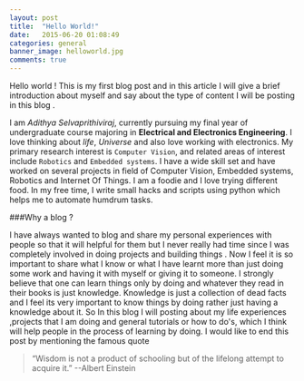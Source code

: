 ```yaml
---
layout: post
title:  "Hello World!"
date:   2015-06-20 01:08:49
categories: general
banner_image: helloworld.jpg
comments: true
---
```


Hello world ! This is my first blog post and in this article I will give a brief introduction about myself and say about the type of content I will be posting in this blog .

I am *Adithya Selvaprithiviraj*, currently pursuing my final year of undergraduate course majoring in **Electrical and Electronics Engineering**. I love thinking about *life*, *Universe* and also love working with electronics. My primary research interest is `Computer Vision`, and related areas of interest include `Robotics` and `Embedded systems`. I have a wide skill set and have worked on several projects in field of Computer Vision, Embedded systems, Robotics and Internet Of Things. I am a foodie and I love trying different food. In my free time, I write small hacks and scripts using python which helps me to automate humdrum tasks.

###Why a blog ?

I have always wanted to blog and share my personal experiences with people so that it will helpful for them but I never really had time since I was completely involved in doing projects and building things . Now I feel it is so important to share what I know or what I have learnt more than  just doing some work and having it with myself or giving it to someone. I strongly believe that one can learn things only by doing and whatever they read in their books is just knowledge. Knowledge is just a collection of dead facts and I feel its very important to know things by doing rather just having a knowledge about it. So In this blog I will posting about my life experiences ,projects that I am doing and general tutorials or how to do's, which I think will help people in the process of learning by doing. I would like to end this post by mentioning the famous quote

> “Wisdom is not a product of schooling but of the lifelong attempt to acquire it.”
> --Albert Einstein 

